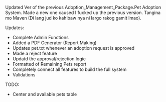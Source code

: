 Updated Ver of the previous Adoption_Management_Package.Pet Adoption System. Made a new one caused I fucked up the previous version. 
Tangina mo Maven (Di lang jud ko kahibaw nya ni largo rakog gamit lmao).

Updates: 
  - Complete Admin Functions
  - Added a PDF Generator (Report Making)
  - Updates pet.txt whenever an adoption request is approved
  - Made a reject feature
  - Updatd the approval/rejection logic
  - Formatted of Remaining Pets report
  - Completely connect all features to build the full system
  - Validations

TODO: 
  - Center and available pets table
  
  
